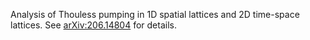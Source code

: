 Analysis of Thouless pumping in 1D spatial lattices and 2D time-space lattices.
See [arXiv:206.14804](https://arxiv.org/abs/2206.14804) for details.
